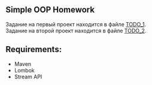## Simple OOP Homework

Задание на первый проект находится в файле [TODO_1](homework-one/TODO.md).  
Задание на второй проект находится в файле [TODO_2](homework-two/TODO.md).  

## Requirements:
* Maven
* Lombok
* Stream API